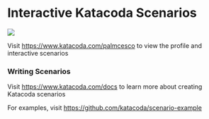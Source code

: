 # Interactive Katacoda Scenarios

[![](http://shields.katacoda.com/katacoda/palmcesco/count.svg)](https://www.katacoda.com/palmcesco "Get your profile on Katacoda.com")

Visit https://www.katacoda.com/palmcesco to view the profile and interactive scenarios

### Writing Scenarios
Visit https://www.katacoda.com/docs to learn more about creating Katacoda scenarios

For examples, visit https://github.com/katacoda/scenario-example
